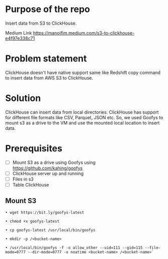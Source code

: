 
# Purpose of the repo
Insert data from S3 to ClickHouse. 

Medium Link https://manojfim.medium.com/s3-to-clickhouse-e4f97e338c71

# Problem statement
ClickHouse doesn't have native support same like Redshift copy command to insert data from AWS S3 to ClickHouse. 

# Solution
ClickHouse can insert data from local directories. ClickHouse has support for different file formats like CSV, Parquet, JSON etc. So, we used Goofys to mount s3 as a drive to the VM and use the mounted local location to insert data. 

# Prerequisites 

- [ ] Mount S3 as a drive using Goofys using https://github.com/kahing/goofys
- [ ] ClickHouse server up and running
- [ ] Files in s3
- [ ] Table ClickHouse

## Mount S3 

	• wget https://bit.ly/goofys-latest

	• chmod +x goofys-latest

	• cp goofys-latest /usr/local/bin/goofys

	• mkdir -p /<bucket-name>

	• /usr/local/bin/goofys -f -o allow_other --uid=111 --gid=115 --file-mode=0777 --dir-mode=0777 -o noatime <bucket-name> /<bucket-name>`

